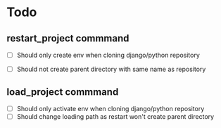 # Todo

## restart_project commmand
- [ ] Should only create env when cloning django/python repository
- [ ] Should not create parent directory with same name as repository


## load_project commmand
- [ ] Should only activate env when cloning django/python repository
- [ ] Should change loading path as restart won't create parent directory
